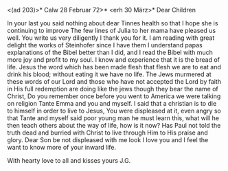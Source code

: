 <(ad 203)>* Calw 28 Februar 72>*
 <erh 30 März>*
Dear Children

In your last you said nothing about dear Tinnes health so that I hope she is continuing to improve The few lines of Julia to her mama have pleased us well. You write us very diligently I thank you for it. I am reading with great delight the works of Steinhofer since I have them I understand papas explanations of the Bibel better than I did, and I read the Bibel with much more joy and profit to my soul. I know and experience that it is the bread of life. Jesus the word which has been made flesh that flesh we are to eat and drink his blood; without eating it we have no life. The Jews murmered at these words of our Lord and those who have not accepted the Lord by faith in His full redemption are doing like the jews though they bear the name of Christ, Do you remember once before you went to America we were talking on religion Tante Emma and you and myself. I said that a christian is to die to himself in order to live to Jesus, You were displeased at it, even angry so that Tante and myself said poor young man he must learn this, what will he then teach others about the way of life, how is it now? Has Paul not told the truth dead and burried with Christ to live through Him to His praise and glory. Dear Son be not displeased with me look I love you and I feel the want to know more of your inward life.

With hearty love to all and kisses
 yours J.G.
